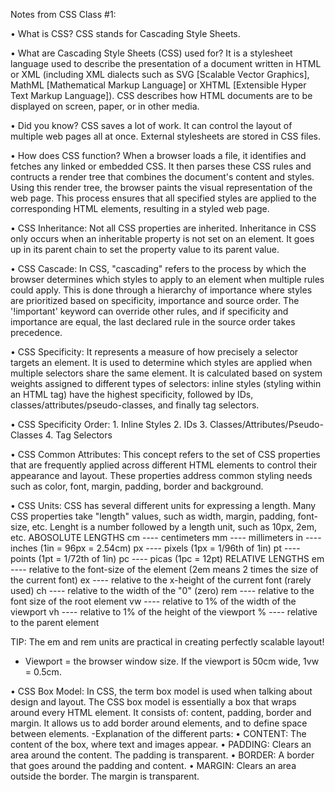 Notes from CSS Class #1:

• What is CSS?
    CSS stands for Cascading Style Sheets.

• What are Cascading Style Sheets (CSS) used for?
    It is a stylesheet language used to describe the presentation of a document written in HTML or XML (including XML dialects such as SVG [Scalable Vector Graphics], MathML [Mathematical Markup Language] or XHTML [Extensible Hyper Text Markup Language]). CSS describes how HTML documents are to be displayed on screen, paper, or in other media.

• Did you know? 
    CSS saves a lot of work. It can control the layout of multiple web pages all at once. External stylesheets are stored in CSS files.

• How does CSS function?
    When a browser loads a file, it identifies and fetches any linked or embedded CSS. It then parses these CSS rules and contructs a render tree that combines the document's content and styles. Using this render tree, the browser paints the visual representation of the web page. This process ensures that all specified styles are applied to the corresponding HTML elements, resulting in a styled web page.

• CSS Inheritance: 
    Not all CSS properties are inherited. Inheritance in CSS only occurs when an inheritable property is not set on an element. It goes up in its parent chain to set the property value to its parent value.

• CSS Cascade: 
    In CSS, "cascading" refers to the process by which the browser determines which styles to apply to an element when multiple rules could apply. This is done through a hierarchy of importance where styles are prioritized based on specificity, importance and source order. The '!important' keyword can override other rules, and if specificity and importance are equal, the last declared rule in the source order takes precedence. 

• CSS Specificity:
    It represents a measure of how precisely a selector targets an element. It is used to determine which styles are applied when multiple selectors share the same element. It is calculated based on system weights assigned to different types of selectors: inline styles (styling within an HTML tag) have the highest specificity, followed by IDs, classes/attributes/pseudo-classes, and finally tag selectors. 

• CSS Specificity Order: 
    1. Inline Styles
    2. IDs
    3. Classes/Attributes/Pseudo-Classes
    4. Tag Selectors

• CSS Common Attributes: 
    This concept refers to the set of CSS properties that are frequently applied across different HTML elements to control their appearance and layout. These properties address common styling needs such as color, font, margin, padding, border and background. 

• CSS Units: 
    CSS has several different units for expressing a length. Many CSS properties take "length" values, such as width, margin, padding, font-size, etc. Lenght is a number followed by a length unit, such as 10px, 2em, etc. 
        ABOSOLUTE LENGTHS
                cm ---- centimeters
                mm ---- millimeters
                in ---- inches (1in = 96px = 2.54cm)
                px ---- pixels (1px = 1/96th of 1in)
                pt ---- points (1pt = 1/72th of 1in)
                pc ---- picas  (1pc = 12pt)
        RELATIVE LENGTHS 
                em ---- relative to the font-size of the element (2em means 2 times the size of the current font)
                ex ---- relative to the x-height of the current font (rarely used)
                ch ---- relative to the width of the "0" (zero)
               rem ---- relative to the font size of the root element
                vw ---- relative to 1% of the width of the viewport
                vh ---- relative to 1% of the height of the viewport
                %  ---- relative to the parent element

TIP: The em and rem units are practical in creating perfectly scalable layout!
* Viewport = the browser window size. If the viewport is 50cm wide, 1vw = 0.5cm. 

• CSS Box Model: 
    In CSS, the term box model is used when talking about design and layout. The CSS box model is essentially a box that wraps around every HTML element. It consists of: content, padding, border and margin. It allows us to add border around elements, and to define space between elements. 
    -Explanation of the different parts: 
     • CONTENT: The content of the box, where text and images appear.
     • PADDING: Clears an area around the content. The padding is transparent. 
     • BORDER: A border that goes around the padding and content. 
     • MARGIN: Clears an area outside the border. The margin is transparent. 